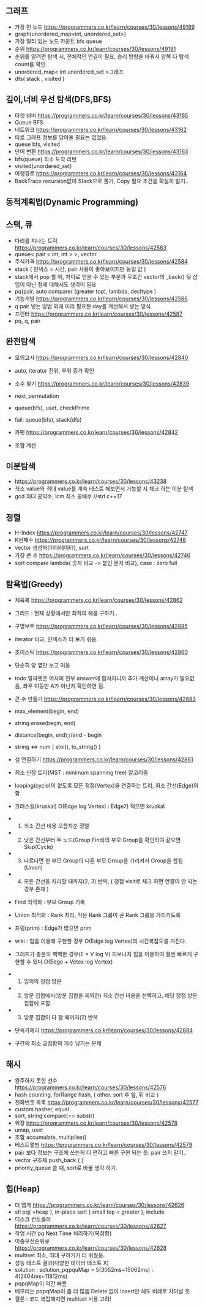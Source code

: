 ## 그래프
- 가장 먼 노드 https://programmers.co.kr/learn/courses/30/lessons/49189
- graph(unordered_map<int, unordered_set<int>>)
- 가장 멀리 있는 노드 카운트 bfs queue 
- 순위 https://programmers.co.kr/learn/courses/30/lessons/49191
- 순위를 알려면 탐색 시, 전체적인 연결이 필요, 승리 방향을 바꿔서 양쪽 다 탐색 count를 확인.
- unordered_map< int unordered_set >그래프
- dfs( stack , visited )

## 깊이,너비 우선 탐색(DFS,BFS)
- 타겟 넘버 https://programmers.co.kr/learn/courses/30/lessons/43165
- Queue BFS
- 네트워크 https://programmers.co.kr/learn/courses/30/lessons/43162
- 따로 그래프 정보를 담아둘 필요는 없었음.
- queue bfs, visited
- 단어 변환 https://programmers.co.kr/learn/courses/30/lessons/43163
- bfs(queue) 최소 도착 리턴
- visited(unordered_set)
- 여행경로 https://programmers.co.kr/learn/courses/30/lessons/43164
- BackTrace recursion없이 Stack으로 풀기, Copy 필요 조건을 확실히 알기..
## 동적계획법(Dynamic Programming)

## 스택, 큐
- 다리를 지나는 트럭 https://programmers.co.kr/learn/courses/30/lessons/42583
- queue< pair < int, int > >, vector
- 주식가격 https://programmers.co.kr/learn/courses/30/lessons/42584
- stack ( 인덱스 = 시간, pair 사용이 좋아보이지만 동일 값 )
- stack에서 pop 할 때, 차이로 얻을 수 있는 부분과 무조건 vector의 _back() 뒷 삽입이 아닌 점에 대해서도 생각이 필요
- pq(pair, auto compare( (greater top), lambda, decltype )
- 기능개발 https://programmers.co.kr/learn/courses/30/lessons/42586
- q pair 넣는 방법 외에 미리 필요한 day를 계산해서 넣는 방식
- 프린터 https://programmers.co.kr/learn/courses/30/lessons/42587
- pq, q, pair

## 완전탐색
- 모의고사 https://programmers.co.kr/learn/courses/30/lessons/42840
- auto, iterator 전위, 후위 증가 확인
- 소수 찾기 https://programmers.co.kr/learn/courses/30/lessons/42839
- next_permutation
- queue(bfs), uset, checkPrime
- fail: queue(bfs), stack(dfs)
	
- 카펫 https://programmers.co.kr/learn/courses/30/lessons/42842
- 조합 계산

## 이분탐색
- https://programmers.co.kr/learn/courses/30/lessons/43238
- 최소 value와 최대 value를 계속 테스트 해보면서 가능할 지 체크 하는 이분 탐색
- gcd 최대 공약수, lcm 최소 공배수 //std c++17

## 정렬
- H-Index https://programmers.co.kr/learn/courses/30/lessons/42747
- K번째수 https://programmers.co.kr/learn/courses/30/lessons/42748
- vector 생성자(이터레이터), sort
- 가장 큰 수 https://programmers.co.kr/learn/courses/30/lessons/42746
- sort compare lambda( 숫자 비교 -> 붙인 문자 비교), case : zero full

## 탐욕법(Greedy)
- 체육복 https://programmers.co.kr/learn/courses/30/lessons/42862
- 그리드 : 현재 상황에서만 최적의 해를 구하기..
- 구명보트 https://programmers.co.kr/learn/courses/30/lessons/42885
- iterator 비교, 인덱스가 더 보기 쉬움.
- 조이스틱 https://programmers.co.kr/learn/courses/30/lessons/42860
- 단순히 양 옆만 보고 이동
- todo 알파벳은 어차피 전부 answer에 합쳐지니까 추가 계산이나 array가 필요없음, 좌우 이동만 A가 아닌지 확인하면 됨.
- 큰 수 만들기 https://programmers.co.kr/learn/courses/30/lessons/42883
- max_element(begin, end)
- string.erase(begin, end)
- distance(begin, end);//end - begin
- string <=> num ( stoi(), to_string() )
- 섬 연결하기 https://programmers.co.kr/learn/courses/30/lessons/42861
- 최소 신장 트리(MST : minimum spanning tree) 알고리즘
- looping(cycle)이 없도록 모든 정점(Vertex)을 연결하는 트리, 최소 간선(Edge)의 합

- 크러스컬(kruskal) O(Edge log Vertex) : Edge가 적으면 kruskal
- 1. 최소 간선 비용 오름차순 정렬
- 2. 낮은 간선부터 두 노드(Group Find)의 부모 Group을 확인하여 같으면 Skip(Cycle)
- 3. 다르다면 한 부모 Group이 다른 부모 Group을 가리켜서 Group을 합침(Union)
- 4. 모든 간선을 처리할 때까지(2, 3) 반복, ( 정점 visit로 체크 하면 연결이 안 되는 경우 존재 )
- Find 최적화 : 부모 Group 기록
- Union 최적화 : Rank 처리, 작은 Rank 그룹이 큰 Rank 그룹을 가리키도록

- 프림(prim) : Edge가 많으면 prim
- wiki : 힙을 이용해 구현할 경우 O(Edge log Vertex)의 시간복잡도를 가진다.
- 그래프가 충분히 빽빽한 경우(E = V log V) 피보나치 힙을 이용하여 훨씬 빠르게 구현할 수 있다.O(Edge + Vetex log Vertex)
- 1. 임의의 정점 방문
- 2. 방문 집합에서(방문 집합을 제외한) 최소 간선 비용을 선택하고, 해당 정점 방문 집합에 포함.
- 3. 방문 집합이 다 찰 때까지(2) 반복

- 단속카메라 https://programmers.co.kr/learn/courses/30/lessons/42884
- 구간의 최소 교집합의 개수 남기는 문제

## 해시
- 완주하지 못한 선수 https://programmers.co.kr/learn/courses/30/lessons/42576
- hash counting. forRange hash, ( other. sort 후 앞, 뒤 비교 )
- 전화번호 목록 https://programmers.co.kr/learn/courses/30/lessons/42577
- custom hasher, equal
- sort, string compare(== substr)
- 위장 https://programmers.co.kr/learn/courses/30/lessons/42578
- umap, uset
- 조합 accumulate, multiplies<int>()
- 베스트앨범 https://programmers.co.kr/learn/courses/30/lessons/42579
- pair 보다 정보는 구조체 쓰는게 더 편하고 빠른 구현 되는 듯. pair 쓰지 말기..
- vector 구조체 push_back { }
- priority_queue 쓸 때, sort로 바꿀 생각 하기.

## 힙(Heap)
- 더 맵게 https://programmers.co.kr/learn/courses/30/lessons/42626
- stl pq( =heap ), in-place sort ( small top = greater ), include <queue>
- 디스크 컨트롤러 https://programmers.co.kr/learn/courses/30/lessons/42627
- 작업 시간 pq Next Time 처리하기(복잡함)
- 이중우선순위큐 https://programmers.co.kr/learn/courses/30/lessons/42628
- multiset 최소, 최대 구하기가 더 쉬웠음.
- 성능 테스트 결과(다양한 데이터 테스트 X)
- solution : solution_pqpquMap = 5(3052ms~15062ms) : 4(2404ms~11812ms)
- pqpqMap이 약간 빠름
- 메모리는 pqpqMap이 좀 더 많음.Delete 없이 Insert만 해도 비례로 차이날 듯.
- 결론 : 코드 복잡해지면 multiset 사용 고려!
